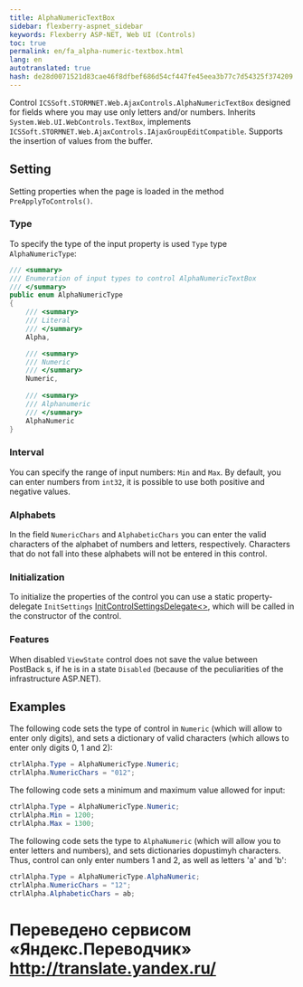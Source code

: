 ```yaml
--- 
title: AlphaNumericTextBox 
sidebar: flexberry-aspnet_sidebar 
keywords: Flexberry ASP-NET, Web UI (Controls) 
toc: true 
permalink: en/fa_alpha-numeric-textbox.html 
lang: en 
autotranslated: true 
hash: de28d0071521d83cae46f8dfbef686d54cf447fe45eea3b77c7d54325f374209 
--- 
```


Control `ICSSoft.STORMNET.Web.AjaxControls.AlphaNumericTextBox` designed for fields where you may use only letters and/or numbers. Inherits `System.Web.UI.WebControls.TextBox`, implements `ICSSoft.STORMNET.Web.AjaxControls.IAjaxGroupEditCompatible`. 
Supports the insertion of values from the buffer. 

## Setting 

Setting properties when the page is loaded in the method `PreApplyToControls()`. 

### Type 

To specify the type of the input property is used `Type` type `AlphaNumericType`: 

```csharp
/// <summary> 
/// Enumeration of input types to control AlphaNumericTextBox 
/// </summary> 
public enum AlphaNumericType
{
	/// <summary> 
	/// Literal 
	/// </summary> 
	Alpha, 

	/// <summary> 
	/// Numeric 
	/// </summary> 
	Numeric, 
	
	/// <summary> 
	/// Alphanumeric 
	/// </summary> 
	AlphaNumeric
}
``` 

### Interval 

You can specify the range of input numbers: `Min` and `Max`. By default, you can enter numbers from `int32`, it is possible to use both positive and negative values. 

### Alphabets 

In the field `NumericChars` and `AlphabeticChars` you can enter the valid characters of the alphabet of numbers and letters, respectively. Characters that do not fall into these alphabets will not be entered in this control. 

### Initialization 

To initialize the properties of the control you can use a static property-delegate `InitSettings` [InitControlSettingsDelegate<>](fa_init-control-settings-delegate.html), which will be called in the constructor of the control. 

### Features 

When disabled `ViewState` control does not save the value between PostBack s, if he is in a state `Disabled` (because of the peculiarities of the infrastructure ASP.NET). 

## Examples 

The following code sets the type of control in `Numeric` (which will allow to enter only digits), and sets a dictionary of valid characters (which allows to enter only digits 0, 1 and 2): 

```csharp
ctrlAlpha.Type = AlphaNumericType.Numeric;
ctrlAlpha.NumericChars = "012";
``` 

The following code sets a minimum and maximum value allowed for input: 

```csharp
ctrlAlpha.Type = AlphaNumericType.Numeric;
ctrlAlpha.Min = 1200;
ctrlAlpha.Max = 1300;
``` 

The following code sets the type to `AlphaNumeric` (which will allow you to enter letters and numbers), and sets dictionaries dopustimyh characters. Thus, control can only enter numbers 1 and 2, as well as letters 'a' and 'b': 

```csharp
ctrlAlpha.Type = AlphaNumericType.AlphaNumeric;
ctrlAlpha.NumericChars = "12";
ctrlAlpha.AlphabeticChars = ab;
``` 



 # Переведено сервисом «Яндекс.Переводчик» http://translate.yandex.ru/